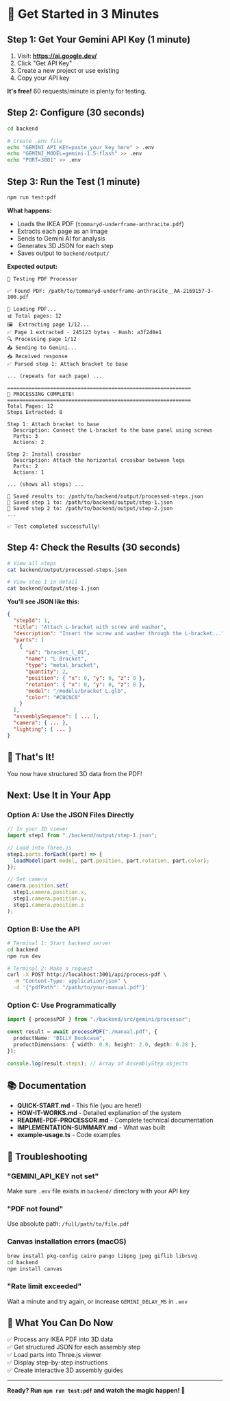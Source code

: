 # 🚀 Get Started in 3 Minutes

## Step 1: Get Your Gemini API Key (1 minute)

1. Visit: **https://ai.google.dev/**
2. Click "Get API Key"
3. Create a new project or use existing
4. Copy your API key

**It's free!** 60 requests/minute is plenty for testing.

## Step 2: Configure (30 seconds)

```bash
cd backend

# Create .env file
echo "GEMINI_API_KEY=paste_your_key_here" > .env
echo "GEMINI_MODEL=gemini-1.5-flash" >> .env
echo "PORT=3001" >> .env
```

## Step 3: Run the Test (1 minute)

```bash
npm run test:pdf
```

**What happens:**

- Loads the IKEA PDF (`tommaryd-underframe-anthracite.pdf`)
- Extracts each page as an image
- Sends to Gemini AI for analysis
- Generates 3D JSON for each step
- Saves output to `backend/output/`

**Expected output:**

```
🧪 Testing PDF Processor

✅ Found PDF: /path/to/tommaryd-underframe-anthracite__AA-2169157-3-100.pdf

📄 Loading PDF...
📊 Total pages: 12
🖼️  Extracting page 1/12...
✅ Page 1 extracted - 245123 bytes - Hash: a3f2d8e1
🔍 Processing page 1/12
📤 Sending to Gemini...
📥 Received response
✅ Parsed step 1: Attach bracket to base

... (repeats for each page) ...

============================================================
🎉 PROCESSING COMPLETE!
============================================================
Total Pages: 12
Steps Extracted: 8

Step 1: Attach bracket to base
  Description: Connect the L-bracket to the base panel using screws
  Parts: 3
  Actions: 2

Step 2: Install crossbar
  Description: Attach the horizontal crossbar between legs
  Parts: 2
  Actions: 1

... (shows all steps) ...

💾 Saved results to: /path/to/backend/output/processed-steps.json
💾 Saved step 1 to: /path/to/backend/output/step-1.json
💾 Saved step 2 to: /path/to/backend/output/step-2.json
...

✅ Test completed successfully!
```

## Step 4: Check the Results (30 seconds)

```bash
# View all steps
cat backend/output/processed-steps.json

# View step 1 in detail
cat backend/output/step-1.json
```

**You'll see JSON like this:**

```json
{
  "stepId": 1,
  "title": "Attach L-bracket with screw and washer",
  "description": "Insert the screw and washer through the L-bracket...",
  "parts": [
    {
      "id": "bracket_l_01",
      "name": "L Bracket",
      "type": "metal_bracket",
      "quantity": 2,
      "position": { "x": 0, "y": 0, "z": 0 },
      "rotation": { "x": 0, "y": 0, "z": 0 },
      "model": "/models/bracket_L.glb",
      "color": "#C0C0C0"
    }
  ],
  "assemblySequence": [ ... ],
  "camera": { ... },
  "lighting": { ... }
}
```

## 🎉 That's It!

You now have structured 3D data from the PDF!

## Next: Use It in Your App

### Option A: Use the JSON Files Directly

```typescript
// In your 3D viewer
import step1 from "./backend/output/step-1.json";

// Load into Three.js
step1.parts.forEach((part) => {
  loadModel(part.model, part.position, part.rotation, part.color);
});

// Set camera
camera.position.set(
  step1.camera.position.x,
  step1.camera.position.y,
  step1.camera.position.z
);
```

### Option B: Use the API

```bash
# Terminal 1: Start backend server
cd backend
npm run dev

# Terminal 2: Make a request
curl -X POST http://localhost:3001/api/process-pdf \
  -H "Content-Type: application/json" \
  -d '{"pdfPath": "/path/to/your-manual.pdf"}'
```

### Option C: Use Programmatically

```typescript
import { processPDF } from "./backend/src/gemini/processor";

const result = await processPDF("./manual.pdf", {
  productName: "BILLY Bookcase",
  productDimensions: { width: 0.8, height: 2.0, depth: 0.28 },
});

console.log(result.steps); // Array of AssemblyStep objects
```

## 📚 Documentation

- **QUICK-START.md** - This file (you are here!)
- **HOW-IT-WORKS.md** - Detailed explanation of the system
- **README-PDF-PROCESSOR.md** - Complete technical documentation
- **IMPLEMENTATION-SUMMARY.md** - What was built
- **example-usage.ts** - Code examples

## 🐛 Troubleshooting

### "GEMINI_API_KEY not set"

Make sure `.env` file exists in `backend/` directory with your API key

### "PDF not found"

Use absolute path: `/full/path/to/file.pdf`

### Canvas installation errors (macOS)

```bash
brew install pkg-config cairo pango libpng jpeg giflib librsvg
cd backend
npm install canvas
```

### "Rate limit exceeded"

Wait a minute and try again, or increase `GEMINI_DELAY_MS` in `.env`

## 🎯 What You Can Do Now

✅ Process any IKEA PDF into 3D data  
✅ Get structured JSON for each assembly step  
✅ Load parts into Three.js viewer  
✅ Display step-by-step instructions  
✅ Create interactive 3D assembly guides

---

**Ready? Run `npm run test:pdf` and watch the magic happen! 🚀**
